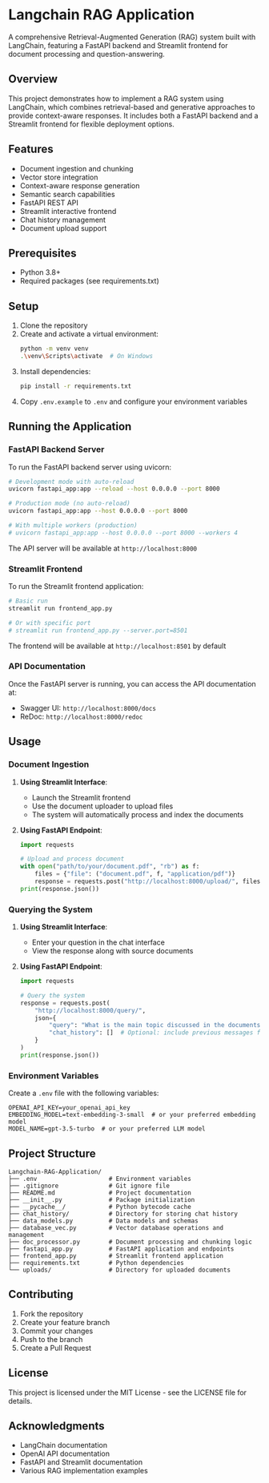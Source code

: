 # Langchain RAG Application

A comprehensive Retrieval-Augmented Generation (RAG) system built with LangChain, featuring a FastAPI backend and Streamlit frontend for document processing and question-answering.

## Overview

This project demonstrates how to implement a RAG system using LangChain, which combines retrieval-based and generative approaches to provide context-aware responses. It includes both a FastAPI backend and a Streamlit frontend for flexible deployment options.

## Features

- Document ingestion and chunking
- Vector store integration
- Context-aware response generation
- Semantic search capabilities
- FastAPI REST API
- Streamlit interactive frontend
- Chat history management
- Document upload support

## Prerequisites

- Python 3.8+
- Required packages (see requirements.txt)

## Setup

1. Clone the repository
2. Create and activate a virtual environment:
   ```bash
   python -m venv venv
   .\venv\Scripts\activate  # On Windows
   ```
3. Install dependencies:
   ```bash
   pip install -r requirements.txt
   ```
4. Copy `.env.example` to `.env` and configure your environment variables

## Running the Application

### FastAPI Backend Server

To run the FastAPI backend server using uvicorn:

```bash
# Development mode with auto-reload
uvicorn fastapi_app:app --reload --host 0.0.0.0 --port 8000

# Production mode (no auto-reload)
uvicorn fastapi_app:app --host 0.0.0.0 --port 8000

# With multiple workers (production)
# uvicorn fastapi_app:app --host 0.0.0.0 --port 8000 --workers 4
```

The API server will be available at `http://localhost:8000`

### Streamlit Frontend

To run the Streamlit frontend application:

```bash
# Basic run
streamlit run frontend_app.py

# Or with specific port
# streamlit run frontend_app.py --server.port=8501
```

The frontend will be available at `http://localhost:8501` by default

### API Documentation

Once the FastAPI server is running, you can access the API documentation at:
- Swagger UI: `http://localhost:8000/docs`
- ReDoc: `http://localhost:8000/redoc`

## Usage

### Document Ingestion

1. **Using Streamlit Interface**:
   - Launch the Streamlit frontend
   - Use the document uploader to upload files
   - The system will automatically process and index the documents

2. **Using FastAPI Endpoint**:
   ```python
   import requests
   
   # Upload and process document
   with open("path/to/your/document.pdf", "rb") as f:
       files = {"file": ("document.pdf", f, "application/pdf")}
       response = requests.post("http://localhost:8000/upload/", files=files)
   print(response.json())
   ```

### Querying the System

1. **Using Streamlit Interface**:
   - Enter your question in the chat interface
   - View the response along with source documents

2. **Using FastAPI Endpoint**:
   ```python
   import requests
   
   # Query the system
   response = requests.post(
       "http://localhost:8000/query/",
       json={
           "query": "What is the main topic discussed in the documents?",
           "chat_history": []  # Optional: include previous messages for context
       }
   )
   print(response.json())
   ```

### Environment Variables

Create a `.env` file with the following variables:

```
OPENAI_API_KEY=your_openai_api_key
EMBEDDING_MODEL=text-embedding-3-small  # or your preferred embedding model
MODEL_NAME=gpt-3.5-turbo  # or your preferred LLM model
```

## Project Structure

```
Langchain-RAG-Application/
├── .env                    # Environment variables
├── .gitignore              # Git ignore file
├── README.md               # Project documentation
├── __init__.py             # Package initialization
├── __pycache__/            # Python bytecode cache
├── chat_history/           # Directory for storing chat history
├── data_models.py          # Data models and schemas
├── database_vec.py         # Vector database operations and management
├── doc_processor.py        # Document processing and chunking logic
├── fastapi_app.py          # FastAPI application and endpoints
├── frontend_app.py         # Streamlit frontend application
├── requirements.txt        # Python dependencies
└── uploads/                # Directory for uploaded documents
```

## Contributing

1. Fork the repository
2. Create your feature branch
3. Commit your changes
4. Push to the branch
5. Create a Pull Request

## License

This project is licensed under the MIT License - see the LICENSE file for details.

## Acknowledgments

- LangChain documentation
- OpenAI API documentation
- FastAPI and Streamlit documentation
- Various RAG implementation examples
